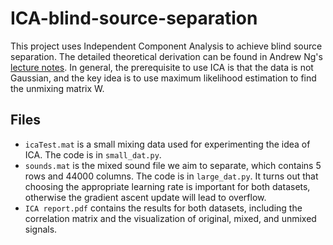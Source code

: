 # ICA-blind-source-separation
This project uses Independent Component Analysis to achieve blind source separation. The detailed theoretical derivation can be found in Andrew Ng's [lecture notes](http://cs229.stanford.edu/notes2020spring/cs229-notes11.pdf). In general, the prerequisite to use ICA is that the data is not Gaussian, and the key idea is to use maximum likelihood estimation to find the unmixing matrix W.
## Files
- `icaTest.mat` is a small mixing data used for experimenting the idea of ICA. The code is in `small_dat.py`.
- `sounds.mat` is the mixed sound file we aim to separate, which contains 5 rows and 44000 columns. The code is in `large_dat.py`. It turns out that choosing the appropriate learning rate is important for both datasets, otherwise the gradient ascent update will lead to overflow.
- `ICA report.pdf` contains the results for both datasets, including the correlation matrix and the visualization of original, mixed, and unmixed signals.
